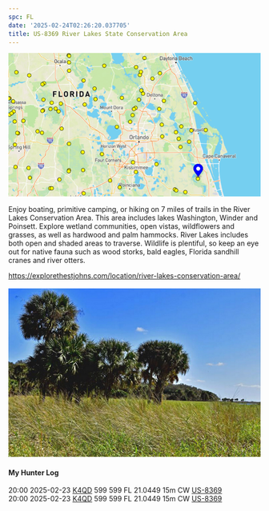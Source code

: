 ```yaml
---
spc: FL
date: '2025-02-24T02:26:20.037705'
title: US-8369 River Lakes State Conservation Area
---
```


![pasted_image.png](/static/pasted_image_0071.png)

Enjoy boating, primitive camping, or hiking on 7 miles of trails in the River Lakes Conservation Area. This area includes lakes Washington, Winder and Poinsett. Explore wetland communities, open vistas, wildflowers and grasses, as well as hardwood and palm hammocks. River Lakes includes both open and shaded areas to traverse. Wildlife is plentiful, so keep an eye out for native fauna such as wood storks, bald eagles, Florida sandhill cranes and river otters.

https://explorethestjohns.com/location/river-lakes-conservation-area/

![pasted_image001.png](/static/pasted_image001_0063.png)


#### My Hunter Log
20:00    2025-02-23    [K4QD](https://qrz.com/db/K4QD)    599    599    FL    21.0449    15m    CW    [US-8369](https://pota.app/#/park/US-8369)
<BR>20:00	2025-02-23	[K4QD](https://qrz.com/db/K4QD)	599	599	FL	21.0449	15m	CW	[US-8369](https://pota.app/#/park/US-8369)